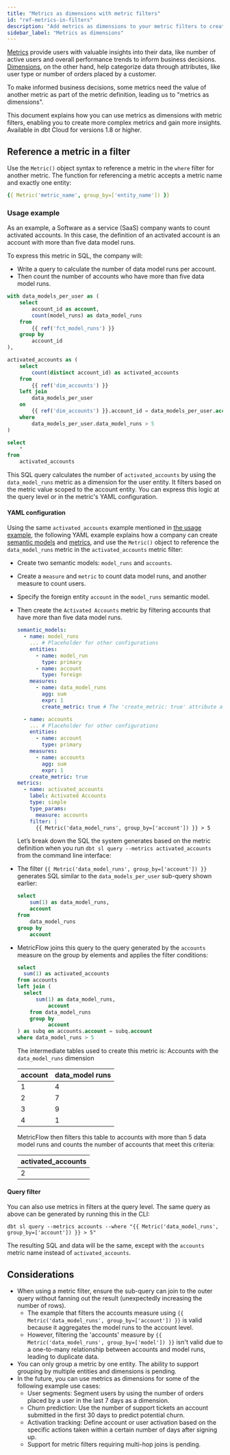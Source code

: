```yaml
---
title: "Metrics as dimensions with metric filters"
id: "ref-metrics-in-filters"
description: "Add metrics as dimensions to your metric filters to create more complex metrics and gain more insights."
sidebar_label: "Metrics as dimensions"
---
```


[Metrics](/docs/build/metrics-overview) provide users with valuable insights into their data, like number of active users and overall performance trends to inform business decisions. [Dimensions](/docs/build/dimensions), on the other hand, help categorize data through attributes, like user type or number of orders placed by a customer.

To make informed business decisions, some metrics need the value of another metric as part of the metric definition, leading us to "metrics as dimensions".

This document explains how you can use metrics as dimensions with metric filters, enabling you to create more complex metrics and gain more insights. Available in dbt Cloud for versions 1.8 or higher.

## Reference a metric in a filter

Use the `Metric()` object syntax to reference a metric in the `where` filter for another metric. The function for referencing a metric accepts a metric name and exactly one entity:

```yaml
{{ Metric('metric_name', group_by=['entity_name']) }}
```

### Usage example

As an example, a Software as a service (SaaS) company wants to count activated accounts. In this case, the definition of an activated account is an account with more than five data model runs.  

To express this metric in SQL, the company will:
- Write a query to calculate the number of data model runs per account.
- Then count the number of accounts who have more than five data model runs.

<File name="models/model_name.sql">

```sql
with data_models_per_user as (
    select
        account_id as account,
        count(model_runs) as data_model_runs
    from 
        {{ ref('fct_model_runs') }}
    group by 
        account_id
),

activated_accounts as (
    select
        count(distinct account_id) as activated_accounts
    from 
        {{ ref('dim_accounts') }}
    left join 
        data_models_per_user 
    on 
        {{ ref('dim_accounts') }}.account_id = data_models_per_user.account
    where 
        data_models_per_user.data_model_runs > 5
)

select
    *
from 
    activated_accounts
```
</File>

  This SQL query calculates the number of `activated_accounts` by using the `data_model_runs` metric as a dimension for the user entity. It filters based on the metric value scoped to the account entity. You can express this logic at the query level or in the metric's YAML configuration.

#### YAML configuration

Using the same `activated_accounts` example mentioned in [the usage example](#usage-example), the following YAML example explains how a company can create [semantic models](/docs/build/semantic-models) and [metrics](/docs/build/metrics-overview), and use the `Metric()` object to reference the `data_model_runs` metric in the `activated_accounts` metric filter:

- Create two semantic models: `model_runs` and `accounts`.
- Create a `measure` and `metric` to count data model runs, and another measure to count users.
- Specify the foreign entity `account` in the `model_runs` semantic model.
- Then create the `Activated Accounts` metric by filtering accounts that have more than five data model runs.

  <File name="models/metrics/semantic_model.yml">

  ```yaml
  semantic_models:
    - name: model_runs
      ... # Placeholder for other configurations
      entities:
        - name: model_run
          type: primary
        - name: account
          type: foreign
      measures:
        - name: data_model_runs
          agg: sum
          expr: 1
          create_metric: true # The 'create_metric: true' attribute automatically creates the 'data_model_runs' metric.

    - name: accounts
      ... # Placeholder for other configurations
      entities:
        - name: account
          type: primary
      measures:
        - name: accounts
          agg: sum
          expr: 1
      create_metric: true
  metrics:
    - name: activated_accounts
      label: Activated Accounts
      type: simple
      type_params:
        measure: accounts
      filter: |
        {{ Metric('data_model_runs', group_by=['account']) }} > 5
  ```
  </File>

  Let’s break down the SQL the system generates based on the metric definition when you run `dbt sl query --metrics activated_accounts` from the command line interface:

- The filter `{{ Metric('data_model_runs', group_by=['account']) }}` generates SQL similar to the `data_models_per_user` sub-query shown earlier:

	```sql
	select
		sum(1) as data_model_runs,
		account
	from 
		data_model_runs
	group by
		account
	```

- MetricFlow joins this query to the query generated by the `accounts` measure on the group by elements and applies the filter conditions:

	```sql
	select
      sum(1) as activated_accounts
	from accounts
  left join (
      select
          sum(1) as data_model_runs, 
		      account
	    from data_model_runs
	    group by 
		      account
  ) as subq on accounts.account = subq.account
  where data_model_runs > 5
	```

  The intermediate tables used to create this metric is: Accounts with the `data_model_runs` dimension

  | account | data_model runs |
  | --- | --- |
  | 1 | 4 |
  | 2 | 7 |
  | 3 | 9 |
  | 4 | 1 |

  MetricFlow then filters this table to accounts with more than 5 data model runs and counts the number of accounts that meet this criteria:

  | activated_accounts |
  | --- |
  | 2 |

#### Query filter

You can also use metrics in filters at the query level. The same query as above can be generated by running this in the CLI:

```dbt sl query --metrics accounts --where "{{ Metric('data_model_runs', group_by=['account']) }} > 5"```

The resulting SQL and data will be the same, except with the `accounts` metric name instead of `activated_accounts`.

## Considerations

- When using a metric filter, ensure the sub-query can join to the outer query without fanning out the result (unexpectedly increasing the number of rows).
  - The example that filters the accounts measure using `{{ Metric('data_model_runs', group_by=['account']) }}` is valid because it aggregates the model runs to the account level.
  - However, filtering the 'accounts' measure by `{{ Metric('data_model_runs', group_by=['model']) }}` isn't valid due to a one-to-many relationship between accounts and model runs, leading to duplicate data.
- You can only group a metric by one entity. The ability to support grouping by multiple entities and dimensions is pending.
- In the future, you can use metrics as dimensions for some of the following example use cases:
  - User segments: Segment users by using the number of orders placed by a user in the last 7 days as a dimension.
  - Churn prediction: Use the number of support tickets an account submitted in the first 30 days to predict potential churn.
  - Activation tracking: Define account or user activation based on the specific actions taken within a certain number of days after signing up.
  - Support for metric filters requiring multi-hop joins is pending.
